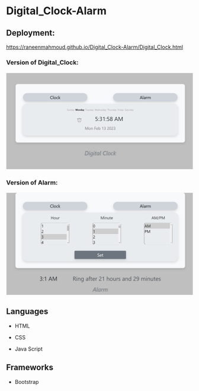# Digital_Clock-Alarm
## Deployment: 
 https://raneenmahmoud.github.io/Digital_Clock-Alarm/Digital_Clock.html
### Version of Digital_Clock:
![old version ](assests/images/Digital_Clock.png)
### Version of Alarm:
![old version ](assests/images/Alarm.png)
## Languages
- HTML
* CSS
+ Java Script
## Frameworks
- Bootstrap
